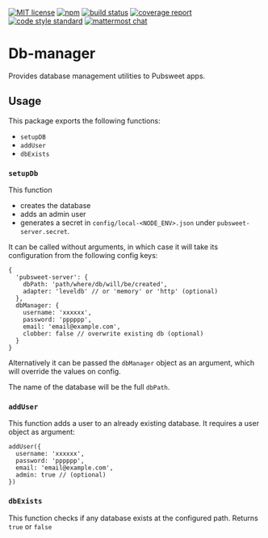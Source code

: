 [![MIT license](https://img.shields.io/badge/license-MIT-e51879.svg)](https://gitlab.coko.foundation/pubsweet/db-manager/raw/master/LICENSE) 
[![npm](https://img.shields.io/npm/v/pubsweet.svg)](https://npmjs.com/package/@pubsweet/db-manager) 
[![build status](https://gitlab.coko.foundation/pubsweet/db-manager/badges/master/build.svg)](https://gitlab.coko.foundation/pubsweet/db-manager/commits/master)
[![coverage report](https://gitlab.coko.foundation/pubsweet/db-manager/badges/master/coverage.svg)](https://gitlab.coko.foundation/pubsweet/db-manager/commits/master) 
[![code style standard](https://img.shields.io/badge/code%20style-standard-green.svg)](https://standardjs.com/) 
[![mattermost chat](https://img.shields.io/badge/mattermost_chat-coko%2Fpubsweet-blue.svg)](https://mattermost.coko.foundation/coko/channels/pubsweet)

# Db-manager

Provides database management utilities to Pubsweet apps.

## Usage

This package exports the following functions:

 - `setupDB`
 - `addUser`
 - `dbExists`

### `setupDb`

This function
 - creates the database
 - adds an admin user
 - generates a secret in `config/local-<NODE_ENV>.json` under `pubsweet-server.secret`. 

It can be called without arguments, in which case it will take its configuration from the following config keys:

```
{
  'pubsweet-server': {
    dbPath: 'path/where/db/will/be/created',
    adapter: 'leveldb' // or 'memory' or 'http' (optional) 
  },
  dbManager: {
    username: 'xxxxxx',
    password: 'pppppp',
    email: 'email@example.com',
    clobber: false // overwrite existing db (optional)
  }
}
```
Alternatively it can be passed the `dbManager` object as an argument, which will override the values on config.

The name of the database will be the full `dbPath`.

### `addUser`

This function adds a user to an already existing database. It requires a user object as argument:

```
addUser({
  username: 'xxxxxx',
  password: 'pppppp',
  email: 'email@example.com',
  admin: true // (optional)
})
```

### `dbExists`

This function checks if any database exists at the configured path. Returns `true` or `false`

